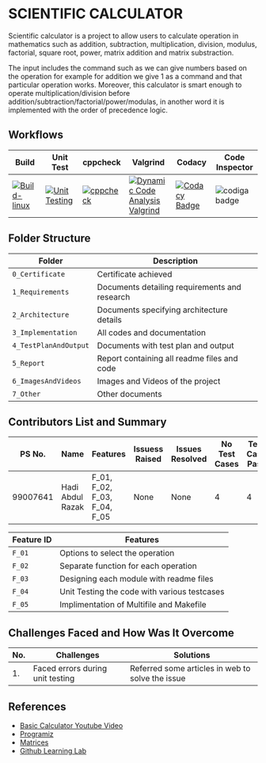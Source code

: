# SCIENTIFIC CALCULATOR
Scientific calculator is a project to allow users to calculate operation in mathematics such as addition, subtraction, multiplication, division, modulus, factorial, square root, power, matrix addition and matrix substraction.

The input includes the command such as we can give numbers based on the operation for example for addition we give 1 as a command and that particular operation works. Moreover, this calculator is smart enough to operate multiplication/division before addition/subtraction/factorial/power/modulas, in another word it is implemented with the order of precedence logic.

## Workflows
| Build | Unit Test | cppcheck | Valgrind | Codacy | Code Inspector |
| ----- | -------- | ---------| -------| ---------------| --- |
| [![Build-linux](https://github.com/hardirazak24/M1_Calculator_Utility/actions/workflows/Build-linux.yml/badge.svg)](https://github.com/hardirazak24/M1_Calculator_Utility/actions/workflows/Build-linux.yml) | [![Unit Testing](https://github.com/hardirazak24/M1_Calculator_Utility/actions/workflows/unity.yml/badge.svg)](https://github.com/hardirazak24/M1_Calculator_Utility/actions/workflows/unity.yml) | [![cppcheck](https://github.com/hardirazak24/M1_Calculator_Utility/actions/workflows/cppcheck.yml/badge.svg)](https://github.com/hardirazak24/M1_Calculator_Utility/actions/workflows/cppcheck.yml) | [![Dynamic Code Analysis Valgrind](https://github.com/hardirazak24/M1_Calculator_Utility/actions/workflows/Valgrind.yml/badge.svg)](https://github.com/hardirazak24/M1_Calculator_Utility/actions/workflows/Valgrind.yml) | [![Codacy Badge](https://app.codacy.com/project/badge/Grade/cd9660633d8a4c0ba09e77a20096e6ec)](https://www.codacy.com/gh/hardirazak24/M1_Calculator_Utility/dashboard?utm_source=github.com&amp;utm_medium=referral&amp;utm_content=hardirazak24/M1_Calculator_Utility&amp;utm_campaign=Badge_Grade) | ![codiga badge](https://api.codiga.io/project/31052/score/svg) |

## Folder Structure
| Folder | Description |
| --- | --- |
| `0_Certificate` |Certificate achieved |
| `1_Requirements` | Documents detailing requirements and research |
| `2_Architecture` | Documents specifying architecture details |
| `3_Implementation` | All codes and documentation |
| `4_TestPlanAndOutput` | Documents with test plan and output |
| `5_Report` | Report containing all readme files and code |
| `6_ImagesAndVideos` | Images and Videos of the project |
| `7_Other` | Other documents |

## Contributors List and Summary
| PS No.  | Name | Features | Issuess Raised | Issues Resolved | No Test Cases | Test Case Pass |
| --- | --- | --- | --- | --- | --- | --- |
| 99007641  | Hadi Abdul Razak  | F_01, F_02, F_03, F_04, F_05 | None | None | 4 | 4 |

| Feature ID | Features |
| --- | --- |
| `F_01` |Options to select the operation |
| `F_02` | Separate function for each operation |
| `F_03` | Designing each module with readme files |
| `F_04` | Unit Testing the code with various testcases |
| `F_05` | Implimentation of Multifile and Makefile |

## Challenges Faced and How Was It Overcome
| No. | Challenges | Solutions |
| --- | --- | ---|
| 1. | Faced errors during unit testing | Referred some articles in web to solve the issue |

## References
* [Basic Calculator Youtube Video](https://www.youtube.com/watch?v=GAdOH9DNRXs)
* [Programiz](https://www.programiz.com/)
* [Matrices](https://www.c-sharpcorner.com/blogs/add-two-matrix-using-c)
* [Github Learning Lab](https://youtu.be/sz6zfrQpCQg)



